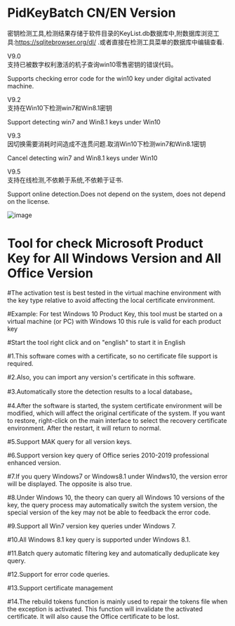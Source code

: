 # PidKeyBatch   CN/EN Version
密钥检测工具,检测结果存储于软件目录的KeyList.db数据库中,附数据库浏览工具:https://sqlitebrowser.org/dl/ .或者直接在检测工具菜单的数据库中编辑查看.    


V9.0  
支持已被数字权利激活的机子查询win10零售密钥的错误代码。

Supports checking error code for the win10 key under digital activated  machine.

V9.2  
支持在Win10下检测win7和Win8.1密钥

Support detecting win7 and Win8.1 keys under Win10

V9.3  
因切换需要消耗时间造成不连贯问题.取消Win10下检测win7和Win8.1密钥

Cancel detecting win7 and Win8.1 keys under Win10

V9.5  
支持在线检测,不依赖于系统,不依赖于证书.

Support online detection.Does not depend on the system, does not depend on the license.

![image](https://github.com/laomms/PidKeyBatch/blob/master/checks.gif)

# Tool for check Microsoft Product Key for All Windows Version and All Office Version

#The activation test is best tested in the virtual machine environment with the key type relative to avoid affecting the local certificate environment.

#Example: For test Windows 10 Product Key, this tool must be started on a virtual machine (or PC) with Windows 10 this rule is valid for each product key

#Start the tool right click and on "english" to start it in English

#1.This software comes with a certificate, so no certificate file support is required.

#2.Also, you can import any version's certificate in this software.

#3.Automatically store the detection results to a local database。

#4.After the software is started, the system certificate environment will be modified, which will affect the original certificate of the system. If you want to restore, right-click on the main interface to select the recovery certificate environment. After the restart, it will return to normal.

#5.Support MAK query for all version keys.

#6.Support version key query of Office series 2010-2019 professional enhanced version.

#7.If you query Windows7 or Windows8.1 under Windws10, the version error will be displayed. The opposite is also true.

#8.Under Windows 10, the theory can query all Windows 10 versions of the key, the query process may automatically switch the system version, the special version of the key may not be able to feedback the error code.

#9.Support all Win7 version key queries under Windows 7.

#10.All Windows 8.1 key query is supported under Windows 8.1.

#11.Batch query automatic filtering key and automatically deduplicate key query.

#12.Support for error code queries.

#13.Support certificate management

#14.The rebuild tokens function is mainly used to repair the tokens file when the exception is activated. This function will invalidate the activated certificate. It will also cause the Office certificate to be lost.



